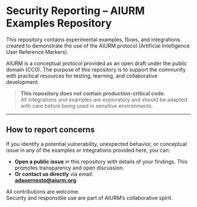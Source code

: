 # Security Reporting – AIURM Examples Repository

This repository contains experimental examples, flows, and integrations created to demonstrate the use of the AIURM protocol (Artificial Intelligence User Reference Markers).  

AIURM is a conceptual protocol provided as an open draft under the public domain (CC0). The purpose of this repository is to support the community with practical resources for testing, learning, and collaborative development.

> **This repository does not contain production-critical code.**  
> All integrations and examples are exploratory and should be adapted with care before being used in sensitive environments.

---

## How to report concerns

If you identify a potential vulnerability, unexpected behavior, or conceptual issue in any of the examples or integrations provided here, you can:

- **Open a public issue** in this repository with details of your findings. This promotes transparency and open discussion.
- **Or contact us directly** via email:  
  [**adaoernesto@aiurm.org**](mailto:adaoernesto@aiurm.org)

All contributions are welcome.  
Security and responsible use are part of AIURM’s collaborative spirit.

